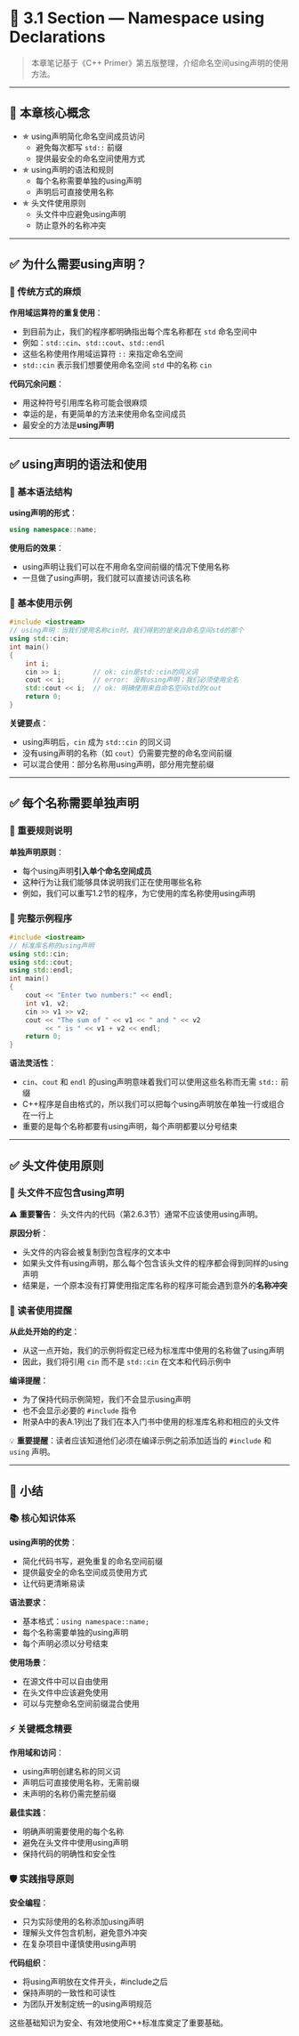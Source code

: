 # 📘 3.1 Section — Namespace using Declarations

> 本章笔记基于《C++ Primer》第五版整理，介绍命名空间using声明的使用方法。

---

## 🧠 本章核心概念

- ✯ using声明简化命名空间成员访问
  - 避免每次都写 `std::` 前缀
  - 提供最安全的命名空间使用方式
- ✯ using声明的语法和规则
  - 每个名称需要单独的using声明
  - 声明后可直接使用名称
- ✯ 头文件使用原则
  - 头文件中应避免using声明
  - 防止意外的名称冲突

---

## ✅ 为什么需要using声明？

### 📝 传统方式的麻烦

**作用域运算符的重复使用**：
- 到目前为止，我们的程序都明确指出每个库名称都在 `std` 命名空间中
- 例如：`std::cin`、`std::cout`、`std::endl`
- 这些名称使用作用域运算符 `::` 来指定命名空间
- `std::cin` 表示我们想要使用命名空间 `std` 中的名称 `cin`

**代码冗余问题**：
- 用这种符号引用库名称可能会很麻烦
- 幸运的是，有更简单的方法来使用命名空间成员
- 最安全的方法是**using声明**

---

## ✅ using声明的语法和使用

### 📝 基本语法结构

**using声明的形式**：
```cpp
using namespace::name;
```

**使用后的效果**：
- using声明让我们可以在不用命名空间前缀的情况下使用名称
- 一旦做了using声明，我们就可以直接访问该名称

### 📝 基本使用示例

```cpp
#include <iostream>
// using声明：当我们使用名称cin时，我们得到的是来自命名空间std的那个
using std::cin;
int main()
{
    int i;
    cin >> i;        // ok: cin是std::cin的同义词
    cout << i;       // error: 没有using声明；我们必须使用全名
    std::cout << i;  // ok: 明确使用来自命名空间std的cout
    return 0;
}
```

**关键要点**：
- using声明后，`cin` 成为 `std::cin` 的同义词
- 没有using声明的名称（如 `cout`）仍需要完整的命名空间前缀
- 可以混合使用：部分名称用using声明，部分用完整前缀

---

## ✅ 每个名称需要单独声明

### 📝 重要规则说明

**单独声明原则**：
- 每个using声明**引入单个命名空间成员**
- 这种行为让我们能够具体说明我们正在使用哪些名称
- 例如，我们可以重写1.2节的程序，为它使用的库名称使用using声明

### 📝 完整示例程序

```cpp
#include <iostream>
// 标准库名称的using声明
using std::cin;
using std::cout; 
using std::endl;
int main()
{
    cout << "Enter two numbers:" << endl;
    int v1, v2;
    cin >> v1 >> v2;
    cout << "The sum of " << v1 << " and " << v2
         << " is " << v1 + v2 << endl;
    return 0;
}
```

**语法灵活性**：
- `cin`、`cout` 和 `endl` 的using声明意味着我们可以使用这些名称而无需 `std::` 前缀
- C++程序是自由格式的，所以我们可以把每个using声明放在单独一行或组合在一行上
- 重要的是每个名称都要有using声明，每个声明都要以分号结束

---

## ✅ 头文件使用原则

### 📝 头文件不应包含using声明

⚠️ **重要警告**：
头文件内的代码（第2.6.3节）通常不应该使用using声明。

**原因分析**：
- 头文件的内容会被复制到包含程序的文本中
- 如果头文件有using声明，那么每个包含该头文件的程序都会得到同样的using声明
- 结果是，一个原本没有打算使用指定库名称的程序可能会遇到意外的**名称冲突**

### 📝 读者使用提醒

**从此处开始的约定**：
- 从这一点开始，我们的示例将假定已经为标准库中使用的名称做了using声明
- 因此，我们将引用 `cin` 而不是 `std::cin` 在文本和代码示例中

**编译提醒**：
- 为了保持代码示例简短，我们不会显示using声明
- 也不会显示必要的 `#include` 指令
- 附录A中的表A.1列出了我们在本入门书中使用的标准库名称和相应的头文件

💡 **重要提醒**：读者应该知道他们必须在编译示例之前添加适当的 `#include` 和 `using` 声明。

---

## 🍃 小结

### 📚 核心知识体系

**using声明的优势**：
- 简化代码书写，避免重复的命名空间前缀
- 提供最安全的命名空间成员使用方式
- 让代码更清晰易读

**语法要求**：
- 基本格式：`using namespace::name;`
- 每个名称需要单独的using声明
- 每个声明必须以分号结束

**使用场景**：
- 在源文件中可以自由使用
- 在头文件中应该避免使用
- 可以与完整命名空间前缀混合使用

### ⚡ 关键概念精要

**作用域和访问**：
- using声明创建名称的同义词
- 声明后可直接使用名称，无需前缀
- 未声明的名称仍需完整前缀

**最佳实践**：
- 明确声明需要使用的每个名称
- 避免在头文件中使用using声明
- 保持代码的明确性和安全性

### 🛡️ 实践指导原则

**安全编程**：
- 只为实际使用的名称添加using声明
- 理解头文件包含机制，避免意外冲突
- 在复杂项目中谨慎使用using声明

**代码组织**：
- 将using声明放在文件开头，#include之后
- 保持声明的一致性和可读性
- 为团队开发制定统一的using声明规范

这些基础知识为安全、有效地使用C++标准库奠定了重要基础。